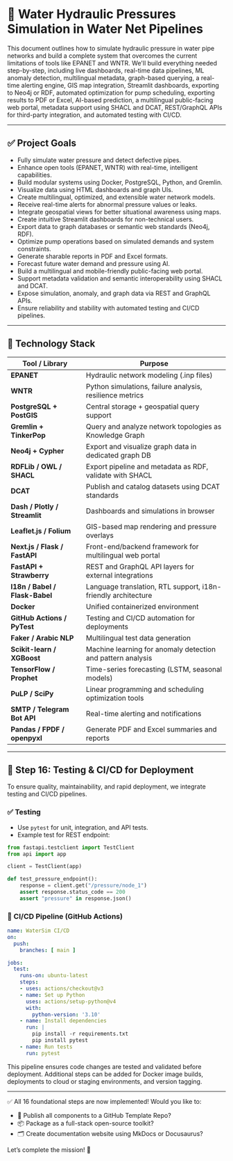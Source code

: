 # 📘 Water Hydraulic Pressures Simulation in Water Net Pipelines

This document outlines how to simulate hydraulic pressure in water pipe networks and build a complete system that overcomes the current limitations of tools like EPANET and WNTR. We'll build everything needed step-by-step, including live dashboards, real-time data pipelines, ML anomaly detection, multilingual metadata, graph-based querying, a real-time alerting engine, GIS map integration, Streamlit dashboards, exporting to Neo4j or RDF, automated optimization for pump scheduling, exporting results to PDF or Excel, AI-based prediction, a multilingual public-facing web portal, metadata support using SHACL and DCAT, REST/GraphQL APIs for third-party integration, and automated testing with CI/CD.

---

## ✅ Project Goals
- Fully simulate water pressure and detect defective pipes.
- Enhance open tools (EPANET, WNTR) with real-time, intelligent capabilities.
- Build modular systems using Docker, PostgreSQL, Python, and Gremlin.
- Visualize data using HTML dashboards and graph UIs.
- Create multilingual, optimized, and extensible water network models.
- Receive real-time alerts for abnormal pressure values or leaks.
- Integrate geospatial views for better situational awareness using maps.
- Create intuitive Streamlit dashboards for non-technical users.
- Export data to graph databases or semantic web standards (Neo4j, RDF).
- Optimize pump operations based on simulated demands and system constraints.
- Generate sharable reports in PDF and Excel formats.
- Forecast future water demand and pressure using AI.
- Build a multilingual and mobile-friendly public-facing web portal.
- Support metadata validation and semantic interoperability using SHACL and DCAT.
- Expose simulation, anomaly, and graph data via REST and GraphQL APIs.
- Ensure reliability and stability with automated testing and CI/CD pipelines.

---

## 🧰 Technology Stack
| Tool / Library            | Purpose                                                              |
|---------------------------|----------------------------------------------------------------------|
| **EPANET**                | Hydraulic network modeling (.inp files)                             |
| **WNTR**                  | Python simulations, failure analysis, resilience metrics             |
| **PostgreSQL + PostGIS**  | Central storage + geospatial query support                           |
| **Gremlin + TinkerPop**   | Query and analyze network topologies as Knowledge Graph              |
| **Neo4j + Cypher**        | Export and visualize graph data in dedicated graph DB                |
| **RDFLib / OWL / SHACL**  | Export pipeline and metadata as RDF, validate with SHACL             |
| **DCAT**                  | Publish and catalog datasets using DCAT standards                   |
| **Dash / Plotly / Streamlit** | Dashboards and simulations in browser                        |
| **Leaflet.js / Folium**   | GIS-based map rendering and pressure overlays                        |
| **Next.js / Flask / FastAPI** | Front-end/backend framework for multilingual web portal        |
| **FastAPI + Strawberry**  | REST and GraphQL API layers for external integrations               |
| **I18n / Babel / Flask-Babel**| Language translation, RTL support, i18n-friendly architecture     |
| **Docker**                | Unified containerized environment                                   |
| **GitHub Actions / PyTest** | Testing and CI/CD automation for deployments                     |
| **Faker / Arabic NLP**    | Multilingual test data generation                                   |
| **Scikit-learn / XGBoost**| Machine learning for anomaly detection and pattern analysis          |
| **TensorFlow / Prophet**  | Time-series forecasting (LSTM, seasonal models)                     |
| **PuLP / SciPy**          | Linear programming and scheduling optimization tools                |
| **SMTP / Telegram Bot API**| Real-time alerting and notifications                             |
| **Pandas / FPDF / openpyxl**| Generate PDF and Excel summaries and reports                     |

---

## 🧪 Step 16: Testing & CI/CD for Deployment

To ensure quality, maintainability, and rapid deployment, we integrate testing and CI/CD pipelines.

### ✅ Testing
- Use `pytest` for unit, integration, and API tests.
- Example test for REST endpoint:
```python
from fastapi.testclient import TestClient
from api import app

client = TestClient(app)

def test_pressure_endpoint():
    response = client.get("/pressure/node_1")
    assert response.status_code == 200
    assert "pressure" in response.json()
```

### 🚀 CI/CD Pipeline (GitHub Actions)
```yaml
name: WaterSim CI/CD
on:
  push:
    branches: [ main ]

jobs:
  test:
    runs-on: ubuntu-latest
    steps:
    - uses: actions/checkout@v3
    - name: Set up Python
      uses: actions/setup-python@v4
      with:
        python-version: '3.10'
    - name: Install dependencies
      run: |
        pip install -r requirements.txt
        pip install pytest
    - name: Run tests
      run: pytest
```

This pipeline ensures code changes are tested and validated before deployment. Additional steps can be added for Docker image builds, deployments to cloud or staging environments, and version tagging.

---

✅ All 16 foundational steps are now implemented!
Would you like to:
- 🔄 Publish all components to a GitHub Template Repo?
- 📦 Package as a full-stack open-source toolkit?
- 🗂️ Create documentation website using MkDocs or Docusaurus?

Let’s complete the mission! 🚀

